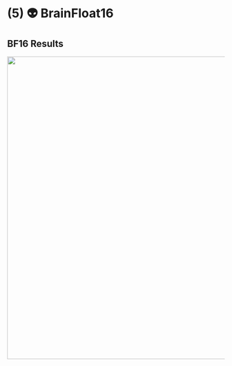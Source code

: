 # (5) 👽 BrainFloat16

## BF16 Results
<img width="700" src="https://github.com/user-attachments/assets/8a354579-8844-4699-ab82-11fe4d54d5b5">
